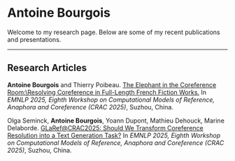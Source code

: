 # Antoine Bourgois

Welcome to my research page. Below are some of my recent publications and presentations.

---

## Research Articles
**Antoine Bourgois** and Thierry Poibeau.
[The Elephant in the Coreference Room:\\Resolving Coreference in Full-Length French Fiction Works.](articles/2025_CRAC_CoreferenceInFrenchNovels.pdf)
In *EMNLP 2025, Eighth Workshop on Computational Models of Reference, Anaphora and Coreference (CRAC 2025)*, Suzhou, China.

Olga Seminck, **Antoine Bourgois**, Yoann Dupont, Mathieu Dehouck, Marine Delaborde.
[GLaRef@CRAC2025: Should We Transform Coreference Resolution into a Text Generation Task?](articles/2025_CRAC_SharedTask.pdf)
In *EMNLP 2025, Eighth Workshop on Computational Models of Reference, Anaphora and Coreference (CRAC 2025)*, Suzhou, China.
